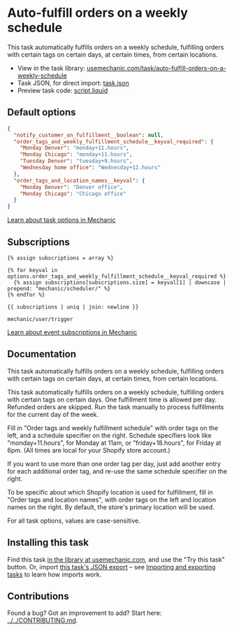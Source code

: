 # Auto-fulfill orders on a weekly schedule

This task automatically fulfills orders on a weekly schedule, fulfilling orders with certain tags on certain days, at certain times, from certain locations.

* View in the task library: [usemechanic.com/task/auto-fulfill-orders-on-a-weekly-schedule](https://usemechanic.com/task/auto-fulfill-orders-on-a-weekly-schedule)
* Task JSON, for direct import: [task.json](../../tasks/auto-fulfill-orders-on-a-weekly-schedule.json)
* Preview task code: [script.liquid](./script.liquid)

## Default options

```json
{
  "notify_customer_on_fulfillment__boolean": null,
  "order_tags_and_weekly_fulfillment_schedule__keyval_required": {
    "Monday Denver": "monday+11.hours",
    "Monday Chicago": "monday+11.hours",
    "Tuesday Denver": "tuesday+9.hours",
    "Wednesday home office": "Wednesday+12.hours"
  },
  "order_tags_and_location_names__keyval": {
    "Monday Denver": "Denver office",
    "Monday Chicago": "Chicago office"
  }
}
```

[Learn about task options in Mechanic](https://docs.usemechanic.com/article/471-task-options)

## Subscriptions

```liquid
{% assign subscriptions = array %}

{% for keyval in options.order_tags_and_weekly_fulfillment_schedule__keyval_required %}
  {% assign subscriptions[subscriptions.size] = keyval[1] | downcase | prepend: "mechanic/scheduler/" %}
{% endfor %}

{{ subscriptions | uniq | join: newline }}

mechanic/user/trigger
```

[Learn about event subscriptions in Mechanic](https://docs.usemechanic.com/article/408-subscriptions)

## Documentation

This task automatically fulfills orders on a weekly schedule, fulfilling orders with certain tags on certain days, at certain times, from certain locations.

This task automatically fulfills orders on a weekly schedule, fulfilling orders with certain tags on certain days. One fulfillment time is allowed per day. Refunded orders are skipped. Run the task manually to process fulfillments for the current day of the week.

Fill in "Order tags and weekly fulfillment schedule" with order tags on the left, and a schedule specifier on the right. Schedule specifiers look like "monday+11.hours", for Monday at 11am, or "friday+18.hours", for Friday at 6pm. (All times are local for your Shopify store account.)

If you want to use more than one order tag per day, just add another entry for each additional order tag, and re-use the same schedule specifier on the right.

To be specific about which Shopify location is used for fulfillment, fill in "Order tags and location names", with order tags on the left and location names on the right. By default, the store's primary location will be used.

For all task options, values are case-sensitive.

## Installing this task

Find this task [in the library at usemechanic.com](https://usemechanic.com/task/auto-fulfill-orders-on-a-weekly-schedule), and use the "Try this task" button. Or, import [this task's JSON export](../../tasks/auto-fulfill-orders-on-a-weekly-schedule.json) – see [Importing and exporting tasks](https://docs.usemechanic.com/article/505-importing-and-exporting-tasks) to learn how imports work.

## Contributions

Found a bug? Got an improvement to add? Start here: [../../CONTRIBUTING.md](../../CONTRIBUTING.md).
